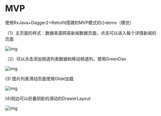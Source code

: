 # MVP
使用RxJava+Dagger2+Retrofit搭建的MVP模式的小demo（模仿）

（1）主页面的样式：数据来源网易新闻数据页面，点击可以进入每个详情新闻的页面

![img](https://github.com/yangfang521314/MVP/blob/master/picture/Screenshot_20170816-140038.png)

（2）可以点击添加频道列表数据和移动频道列，使用GreenDao

![img](https://github.com/yangfang521314/MVP/blob/master/picture/Screenshot_20170816-140046.png)

(3) 图片列表滑动页面使用Glide加载

![img](https://github.com/yangfang521314/MVP/blob/master/picture/Screenshot_20170816-140057.png)

(4)侧边可以折叠阴影的滑动的DrawerLayout

![img](https://github.com/yangfang521314/MVP/blob/master/picture/Screenshot_20170816-152900.png)
